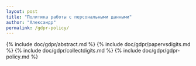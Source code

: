 ```yaml
---
layout: post
title: "Политика работы с персональными данными"
author: "Александр"
permalink: /gdpr-policy/
---
```

{% include doc/gdpr/abstract.md %}
{% include doc/gdpr/papervsdigits.md %}
{% include doc/gdpr/collectdigits.md %}
{% include doc/gdpr/gdpr-policy.md %}
